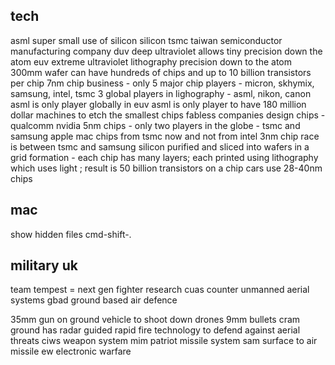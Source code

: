## tech

asml super small use of silicon
silicon
tsmc taiwan semiconductor manufacturing company
duv deep ultraviolet allows tiny precision down the atom
euv extreme ultraviolet lithography precision down to the atom
300mm wafer can have hundreds of chips and up to 10 billion transistors per chip
7nm chip business - only 5 major chip players - micron, skhymix, samsung, intel, tsmc
3 global players in lighography - asml, nikon, canon 
asml is only player globally in euv 
asml is only player to have 180 million dollar machines to etch the smallest chips
fabless companies design chips - qualcomm nvidia
5nm chips - only two players in the globe - tsmc and samsung
apple mac chips from tsmc now and not from intel 
3nm chip race is between tsmc and samsung
silicon purified and sliced into wafers in a grid formation - each chip has many layers; each printed using lithography which uses light ; result is 50 billion transistors on a chip
cars use 28-40nm chips

## mac

show hidden files cmd-shift-.

## military uk

team tempest = next gen fighter research
cuas counter unmanned aerial systems
gbad ground based air defence

35mm gun on ground vehicle to shoot down drones
9mm bullets
cram ground has radar guided rapid fire technology to defend against aerial threats
ciws weapon system
mim patriot missile system 
sam surface to air missile
ew electronic warfare
